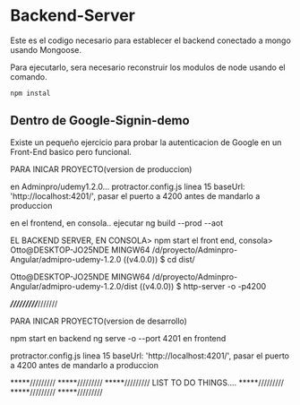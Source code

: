 ﻿# Backend-Server

Este es el codigo necesario para establecer el backend 
conectado a mongo usando Mongoose.

Para ejecutarlo, sera necesario reconstruir los modulos
de node usando el comando.

```
npm instal
```

## Dentro de Google-Signin-demo

Existe un pequeño ejercicio para probar la autenticacion
de Google en un Front-End basico pero funcional.

PARA INICAR PROYECTO(version de produccion)

en Adminpro/udemy1.2.0...
protractor.config.js linea 15 
    baseUrl: 'http://localhost:4201/',
pasar el puerto a 4200 antes de mandarlo a produccion


en el frontend, en consola..
ejecutar
ng build --prod --aot


EL BACKEND SERVER, EN CONSOLA> npm start
el front end, consola>
Otto@DESKTOP-JO25NDE MINGW64 /d/proyecto/Adminpro-Angular/admipro-udemy-1.2.0 ((v4.0.0))
$ cd dist/

Otto@DESKTOP-JO25NDE MINGW64 /d/proyecto/Adminpro-Angular/admipro-udemy-1.2.0/dist ((v4.0.0))
$ http-server -o -p4200


*********/////////*********///////

PARA INICAR PROYECTO(version de desarrollo)

npm start en backend
ng serve -o --port 4201 en frontend

protractor.config.js linea 15 
    baseUrl: 'http://localhost:4201/',
pasar el puerto a 4200 antes de mandarlo a produccion




*****/////////
*****/////////
*****/////////
            LIST TO DO THINGS....
*****/////////
*****/////////
*****/////////


